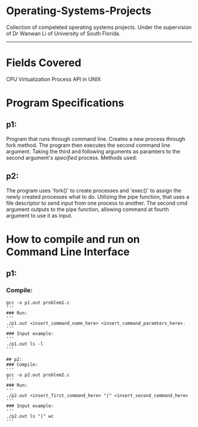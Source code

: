 # Operating-Systems-Projects
Collection of compeleted operating systems projects. Under the supervision of Dr Wanwan Li of University of South Florida.

-------------------------
# Fields Covered
CPU Virtualization
Process API in UNIX

# Program Specifications
## p1:
Program that runs through command line. Creates a new process through fork method. The program then executes the second command line argument. Taking the third and following arguments as paramters to the second argument's *specified* process. Methods used: 
## p2: 
The program uses 'fork()' to create processes and 'exec()' to assign the newly created processes what to do. Utilizing the pipe function, that uses a file descriptor to send input from one process to another. The second cmd argument outputs to the pipe function, allowing command at fourth argument to use it as input.

# How to compile and run on Command Line Interface  
## p1:
### Compile:
```
gcc -o p1.out problem1.c
'''
### Run:
'''
./p1.out <insert_command_name_here> <insert_command_paramters_here>.
'''
### Input example:
'''
./p1.out ls -l
'''

## p2:
### Compile:
'''
gcc -o p2.out problem2.c
'''
### Run:
'''
./p2.out <insert_first_command_here> "|" <insert_second_command_here> 
'''
### Input example:
'''
./p2.out ls "|" wc
'''


